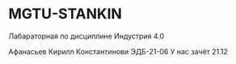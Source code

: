 # MGTU-STANKIN
Лабараторная по дисциплине Индустрия 4.0

Афанасьев Кирилл Константинови ЭДБ-21-06
У нас зачёт 21.12
